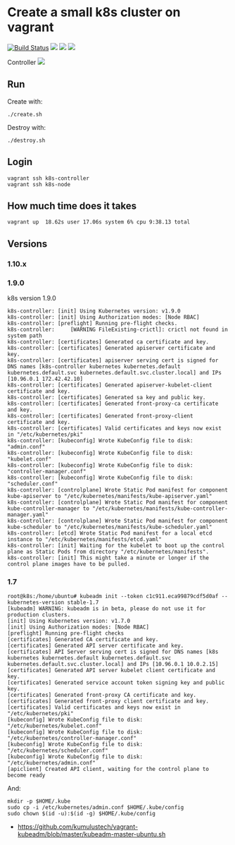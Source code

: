 # Create a small k8s cluster on vagrant

[![Build Status](https://travis-ci.org/jecnua/k8s-swarm-test-drive.svg?branch=master)](https://travis-ci.org/jecnua/k8s-swarm-test-drive)
![](https://img.shields.io/badge/kubernetes-v1.10.1-blue.svg?style=flat)
![](https://img.shields.io/badge/virtualbox-v5.2-blue.svg?style=flat)
![](https://img.shields.io/badge/cni-flannel-orange.svg?style=flat)

Controller ![](https://img.shields.io/badge/go-v1.10.1-blue.svg?style=flat)

## Run

Create with:

    ./create.sh

Destroy with:

    ./destroy.sh

## Login

    vagrant ssh k8s-controller
    vagrant ssh k8s-node

## How much time does it takes

    vagrant up  18.62s user 17.06s system 6% cpu 9:38.13 total

## Versions

### 1.10.x

### 1.9.0

k8s version 1.9.0

    k8s-controller: [init] Using Kubernetes version: v1.9.0
    k8s-controller: [init] Using Authorization modes: [Node RBAC]
    k8s-controller: [preflight] Running pre-flight checks.
    k8s-controller: 	[WARNING FileExisting-crictl]: crictl not found in system path
    k8s-controller: [certificates] Generated ca certificate and key.
    k8s-controller: [certificates] Generated apiserver certificate and key.
    k8s-controller: [certificates] apiserver serving cert is signed for DNS names [k8s-controller kubernetes kubernetes.default kubernetes.default.svc kubernetes.default.svc.cluster.local] and IPs [10.96.0.1 172.42.42.10]
    k8s-controller: [certificates] Generated apiserver-kubelet-client certificate and key.
    k8s-controller: [certificates] Generated sa key and public key.
    k8s-controller: [certificates] Generated front-proxy-ca certificate and key.
    k8s-controller: [certificates] Generated front-proxy-client certificate and key.
    k8s-controller: [certificates] Valid certificates and keys now exist in "/etc/kubernetes/pki"
    k8s-controller: [kubeconfig] Wrote KubeConfig file to disk: "admin.conf"
    k8s-controller: [kubeconfig] Wrote KubeConfig file to disk: "kubelet.conf"
    k8s-controller: [kubeconfig] Wrote KubeConfig file to disk: "controller-manager.conf"
    k8s-controller: [kubeconfig] Wrote KubeConfig file to disk: "scheduler.conf"
    k8s-controller: [controlplane] Wrote Static Pod manifest for component kube-apiserver to "/etc/kubernetes/manifests/kube-apiserver.yaml"
    k8s-controller: [controlplane] Wrote Static Pod manifest for component kube-controller-manager to "/etc/kubernetes/manifests/kube-controller-manager.yaml"
    k8s-controller: [controlplane] Wrote Static Pod manifest for component kube-scheduler to "/etc/kubernetes/manifests/kube-scheduler.yaml"
    k8s-controller: [etcd] Wrote Static Pod manifest for a local etcd instance to "/etc/kubernetes/manifests/etcd.yaml"
    k8s-controller: [init] Waiting for the kubelet to boot up the control plane as Static Pods from directory "/etc/kubernetes/manifests".
    k8s-controller: [init] This might take a minute or longer if the control plane images have to be pulled.

### 1.7

    root@k8s:/home/ubuntu# kubeadm init --token c1c911.eca99879cdf5d0af --kubernetes-version stable-1.7
    [kubeadm] WARNING: kubeadm is in beta, please do not use it for production clusters.
    [init] Using Kubernetes version: v1.7.0
    [init] Using Authorization modes: [Node RBAC]
    [preflight] Running pre-flight checks
    [certificates] Generated CA certificate and key.
    [certificates] Generated API server certificate and key.
    [certificates] API Server serving cert is signed for DNS names [k8s kubernetes kubernetes.default kubernetes.default.svc kubernetes.default.svc.cluster.local] and IPs [10.96.0.1 10.0.2.15]
    [certificates] Generated API server kubelet client certificate and key.
    [certificates] Generated service account token signing key and public key.
    [certificates] Generated front-proxy CA certificate and key.
    [certificates] Generated front-proxy client certificate and key.
    [certificates] Valid certificates and keys now exist in "/etc/kubernetes/pki"
    [kubeconfig] Wrote KubeConfig file to disk: "/etc/kubernetes/kubelet.conf"
    [kubeconfig] Wrote KubeConfig file to disk: "/etc/kubernetes/controller-manager.conf"
    [kubeconfig] Wrote KubeConfig file to disk: "/etc/kubernetes/scheduler.conf"
    [kubeconfig] Wrote KubeConfig file to disk: "/etc/kubernetes/admin.conf"
    [apiclient] Created API client, waiting for the control plane to become ready

And:

    mkdir -p $HOME/.kube
    sudo cp -i /etc/kubernetes/admin.conf $HOME/.kube/config
    sudo chown $(id -u):$(id -g) $HOME/.kube/config

- https://github.com/kumulustech/vagrant-kubeadm/blob/master/kubeadm-master-ubuntu.sh
